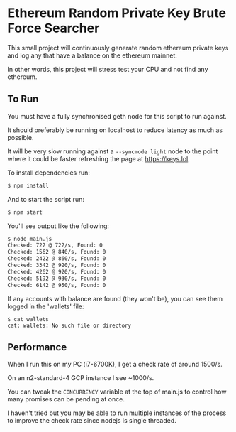 # Ethereum Random Private Key Brute Force Searcher

This small project will continuously generate random ethereum private keys and log any that have a balance on the ethereum mainnet.

In other words, this project will stress test your CPU and not find any ethereum.

## To Run

You must have a fully synchronised geth node for this script to run against.

It should preferably be running on localhost to reduce latency as much as possible.

It will be very slow running against a `--syncmode light` node to the point where it could be faster refreshing the page at https://keys.lol.

To install dependencies run:

```sh
$ npm install
```

And to start the script run:

```sh
$ npm start
```

You'll see output like the following:

```sh
$ node main.js
Checked: 722 @ 722/s, Found: 0
Checked: 1562 @ 840/s, Found: 0
Checked: 2422 @ 860/s, Found: 0
Checked: 3342 @ 920/s, Found: 0
Checked: 4262 @ 920/s, Found: 0
Checked: 5192 @ 930/s, Found: 0
Checked: 6142 @ 950/s, Found: 0
```

If any accounts with balance are found (they won't be), you can see them logged in the 'wallets' file:

```
$ cat wallets
cat: wallets: No such file or directory
```

## Performance

When I run this on my PC (i7-6700K), I get a check rate of around 1500/s.

On an n2-standard-4 GCP instance I see ~1000/s.

You can tweak the `CONCURRENCY` variable at the top of main.js to control how many promises can be pending at once.

I haven't tried but you may be able to run multiple instances of the process to improve the check rate since nodejs is single threaded.
